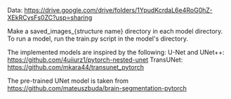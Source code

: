 
Data: https://drive.google.com/drive/folders/1YpudKcrdaL6e4RoG0hZ-XEkRCysFs0ZC?usp=sharing


Make a saved_images_{structure name} directory in each model directory.
To run a model, run the train.py script in the model's directory.

The implemented models are inspired by the following:
U-Net and UNet++: https://github.com/4uiiurz1/pytorch-nested-unet
TransUNet: https://github.com/mkara44/transunet_pytorch

The pre-trained UNet model is taken from https://github.com/mateuszbuda/brain-segmentation-pytorch
